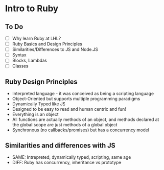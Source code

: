 # Intro to Ruby

## To Do

- [ ] Why learn Ruby at LHL?
- [ ] Ruby Basics and Design Principles
- [ ] Similarities/Differences to JS and Node.JS
- [ ] Syntax
- [ ] Blocks, Lambdas
- [ ] Classes

## Ruby Design Principles

- Interpreted language - it was conceived as being a scripting language
- Object-Oriented but supports multiple programming paradigms
- Dynamically Typed like JS
- Designed to be easy to read and human centric and fun!
- Everything is an object
- All functions are actually methods of an object, and methods declared at the global scope are just methods of a global object
- Synchronous (no callbacks/promises) but has a concurrency model

## Similarities and differences with JS

- SAME: Intrepreted, dynamically typed, scripting, same age
- DIFF: Ruby has concurrency, inheritance vs prototype
